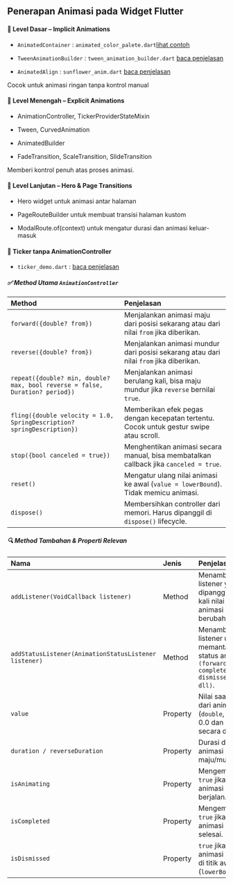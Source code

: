 ## Penerapan Animasi pada Widget Flutter

#### 🔹 Level Dasar – Implicit Animations
- `AnimatedContainer` : `animated_color_palete.dart`[lihat contoh](https://github.com/juahadinata/basic_flutter_animasi/blob/main/doc/animated_color_palete.md)

- `TweenAnimationBuilder` : `tween_animation_builder.dart` [baca penjelasan](https://github.com/juahadinata/basic_flutter_animasi/blob/main/doc/tween_animation_builder.md)


- `AnimatedAlign` : `sunflower_anim.dart` [baca penjelasan](https://github.com/juahadinata/basic_flutter_animasi/blob/main/doc/sunflower_anim.md)

Cocok untuk animasi ringan tanpa kontrol manual

#### 🔹 Level Menengah – Explicit Animations

- AnimationController, TickerProviderStateMixin

- Tween, CurvedAnimation

- AnimatedBuilder

- FadeTransition, ScaleTransition, SlideTransition

Memberi kontrol penuh atas proses animasi.

#### 🔹 Level Lanjutan – Hero & Page Transitions
- Hero widget untuk animasi antar halaman

- PageRouteBuilder untuk membuat transisi halaman kustom

- ModalRoute.of(context) untuk mengatur durasi dan animasi keluar-masuk

#### 🔹 Ticker tanpa AnimationController
- `ticker_demo.dart` : [baca penjelasan](https://github.com/juahadinata/basic_flutter_animasi/blob/main/doc/ticker_demo.md)

##### ✅ Method Utama ```AnimationController```

| Method                | Penjelasan              | 
| :-------------------- | :---------------------- | 
|```forward({double? from})``` |	Menjalankan animasi maju dari posisi sekarang atau dari nilai ```from``` jika diberikan.|
```reverse({double? from})```| Menjalankan animasi mundur dari posisi sekarang atau dari nilai ```from``` jika diberikan.|
```repeat({double? min, double? max, bool reverse = false, Duration? period})``` |	Menjalankan animasi berulang kali, bisa maju mundur jika ```reverse``` bernilai ```true```. |
```fling({double velocity = 1.0, SpringDescription? springDescription})``` |Memberikan efek pegas dengan kecepatan tertentu. Cocok untuk gestur swipe atau scroll. |
```stop({bool canceled = true})``` | Menghentikan animasi secara manual, bisa membatalkan callback jika ```canceled = true```. |
```reset()``` |	Mengatur ulang nilai animasi ke awal (```value = lowerBound```). Tidak memicu animasi. |
```dispose()``` |	Membersihkan controller dari memori. Harus dipanggil di ```dispose()``` lifecycle.
 
##### 🔍 Method Tambahan & Properti Relevan
|Nama	|Jenis	|Penjelasan |
| :---- |:----- | :----- |
```addListener(VoidCallback listener)```	|Method	|Menambahkan listener yang dipanggil setiap kali nilai animasi berubah.|
```addStatusListener(AnimationStatusListener listener)```	|Method	|Menambahkan listener untuk memantau status animasi ```(forward, completed, dismissed, dll)```.|
```value```	|Property	|Nilai saat ini dari animasi (```double```, antara 0.0 dan 1.0 secara default).|
```duration / reverseDuration```	|Property	|Durasi default animasi maju/mundur.|
```isAnimating```	|Property	|Mengembalikan ```true``` jika animasi sedang berjalan.|
```isCompleted```	|Property	|Mengembalikan ```true``` jika animasi sudah selesai.|
```isDismissed```	|Property	|```true``` jika nilai animasi berada di titik awal (```lowerBound```).|